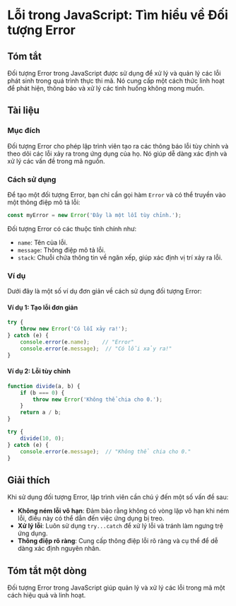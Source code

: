<!--
Meta Description: # Lỗi trong JavaScript: Tìm hiểu về Đối tượng Error ## Tóm tắt Đối tượng Error trong JavaScript được sử dụng để xử lý và quản lý các lỗi phát sinh tro...
Meta Keywords: lỗi, error, đối, tượng, dụng
-->

# Lỗi trong JavaScript: Tìm hiểu về Đối tượng Error

## Tóm tắt
Đối tượng Error trong JavaScript được sử dụng để xử lý và quản lý các lỗi phát sinh trong quá trình thực thi mã. Nó cung cấp một cách thức linh hoạt để phát hiện, thông báo và xử lý các tình huống không mong muốn.

## Tài liệu
### Mục đích
Đối tượng Error cho phép lập trình viên tạo ra các thông báo lỗi tùy chỉnh và theo dõi các lỗi xảy ra trong ứng dụng của họ. Nó giúp dễ dàng xác định và xử lý các vấn đề trong mã nguồn.

### Cách sử dụng
Để tạo một đối tượng Error, bạn chỉ cần gọi hàm `Error` và có thể truyền vào một thông điệp mô tả lỗi:

```javascript
const myError = new Error('Đây là một lỗi tùy chỉnh.');
```

Đối tượng Error có các thuộc tính chính như:
- `name`: Tên của lỗi.
- `message`: Thông điệp mô tả lỗi.
- `stack`: Chuỗi chứa thông tin về ngăn xếp, giúp xác định vị trí xảy ra lỗi.

### Ví dụ
Dưới đây là một số ví dụ đơn giản về cách sử dụng đối tượng Error:

#### Ví dụ 1: Tạo lỗi đơn giản
```javascript
try {
    throw new Error('Có lỗi xảy ra!');
} catch (e) {
    console.error(e.name);    // "Error"
    console.error(e.message);  // "Có lỗi xảy ra!"
}
```

#### Ví dụ 2: Lỗi tùy chỉnh
```javascript
function divide(a, b) {
    if (b === 0) {
        throw new Error('Không thể chia cho 0.');
    }
    return a / b;
}

try {
    divide(10, 0);
} catch (e) {
    console.error(e.message);  // "Không thể chia cho 0."
}
```

## Giải thích
Khi sử dụng đối tượng Error, lập trình viên cần chú ý đến một số vấn đề sau:
- **Không ném lỗi vô hạn**: Đảm bảo rằng không có vòng lặp vô hạn khi ném lỗi, điều này có thể dẫn đến việc ứng dụng bị treo.
- **Xử lý lỗi**: Luôn sử dụng `try...catch` để xử lý lỗi và tránh làm ngưng trệ ứng dụng.
- **Thông điệp rõ ràng**: Cung cấp thông điệp lỗi rõ ràng và cụ thể để dễ dàng xác định nguyên nhân.

## Tóm tắt một dòng
Đối tượng Error trong JavaScript giúp quản lý và xử lý các lỗi trong mã một cách hiệu quả và linh hoạt.